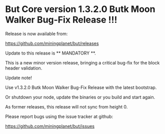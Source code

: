 But Core version 1.3.2.0 Butk Moon Walker Bug-Fix Release !!!
==============================================================================

Release is now available from:

  <https://github.com/miningplanet/but/releases>

Update to this release is ** MANDATORY **.

This is a new minor version release, bringing a critical bug-fix for the block header validation.

Update note!

Use v1.3.2.0 Butk Moon Walker Bug-Fix Release with the latest bootstrap.

Or shutdown your node, update the binaries or you build and start again.

As former releases, this release will not sync from height 0.

Please report bugs using the issue tracker at github:

https://github.com/miningplanet/but/issues


